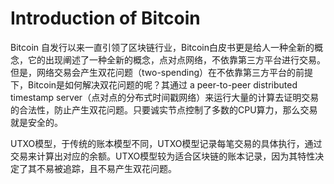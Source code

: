 
# Introduction of Bitcoin

Bitcoin 自发行以来一直引领了区块链行业，Bitcoin白皮书更是给人一种全新的概念，它的出现阐述了一种全新的概念，点对点网络，不依靠第三方平台进行交易。但是，网络交易会产生双花问题（two-spending）在不依靠第三方平台的前提下，Bitcoin是如何解决双花问题的呢？其通过 a peer-to-peer distributed timestamp server（点对点的分布式时间戳网络）来运行大量的计算去证明交易的合法性，防止产生双花问题。只要诚实节点控制了多数的CPU算力，那么交易就是安全的。

UTXO模型，于传统的账本模型不同，UTXO模型记录每笔交易的具体执行，通过交易来计算出对应的余额。UTXO模型较为适合区块链的账本记录，因为其特性决定了其不易被追踪，且不易产生双花问题。